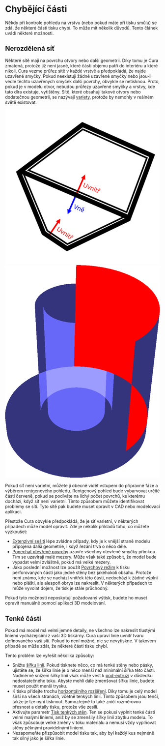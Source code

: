 Chybějící části
===

Někdy při kontrole pohledu na vrstvu (nebo pokud máte při tisku smůlu) se zdá, že některé části tisku chybí. To může mít několik důvodů. Tento článek uvádí některé možnosti.

Nerozdělená síť
----
Některé sítě mají na povrchu otvory nebo další geometrii. Díky tomu je Cura zmatená, protože již není jasné, které části objemu patří do interiéru a které nikoli. Cura vezme průřez sítě v každé vrstvě a předpokládá, že najde uzavřené smyčky. Pokud neexistují žádné uzavřené smyčky nebo jsou-li vedle těchto uzavřených smyček další povrchy, obvykle se netisknou. Proto, pokud je v modelu otvor, nebudou průřezy uzavřené smyčky a vrstvy, kde tato díra existuje, vytištěny. Sítě, které obsahují takové otvory nebo dodatečnou geometrii, se nazývají [variety](https://en.wikipedia.org/wiki/Manifold), protože by nemohly v reálném světě existovat.

![Část se zvláštní stěnou uvnitř, kde je nejednoznačné, zda je spodní část uvnitř nebo vně části](../images/non_manifold_inside_cs.svg)
![Ne-varietní sítě jsou obvykle zobrazeny s červenými částmi v rentgenovém zobrazení](../../../articles/images/x_ray.png)

Pokud síť není varietní, můžete ji obecně vidět vstupem do přípravné fáze a výběrem rentgenového pohledu. Rentgenový pohled bude vybarvovat určité části červeně, pokud se podíváte na lichý počet povrchů, ke kterému dochází, když síť není varietní. Tímto způsobem můžete identifikovat problémy se sítí. Tyto sítě pak budete muset opravit v CAD nebo modelovací aplikaci.

Přestože Cura obvykle předpokládá, že je síť varietní, v některých případech může model opravit. Zde je několik příkladů toho, co můžete vyzkoušet:
* [Extenzivní sešití](../meshfix/meshfix_extensive_stitching.md) lépe zvládne případy, kdy je k vnější straně modelu připojena další geometrie, i když řezání trvá o něco déle.
* [Ponechat otevřené povrchy](../meshfix/meshfix_keep_open_polygons.md) uzavře všechny otevřené smyčky přímkou. Tím se uzavírají malé mezery. Může však také způsobit, že model bude vypadat velmi zvláštně, pokud má velké mezery.
* Jako poslední možnost lze použít [Povrchový režim](../blackmagic/magic_mesh_surface_mode.md) k tisku perforovaných částí jako jedné stěny bez jakéhokoli obsahu. Protože není známo, kde se nachází vnitřek této části, nedochází k žádné výplni nebo plášti, ale alespoň obrys lze nakreslit. V některých případech to může vyvolat dojem, že tisk je stále průchodný.

Pokud tyto možnosti neposkytují požadovaný výtisk, budete ho muset opravit manuálně pomocí aplikací 3D modelování.

Tenké části
----
Pokud má model má velmi jemné detaily, ne všechno lze nakreslit tlustými liniemi vycházejícími z vaší 3D tiskárny. Cura upraví linie uvnitř tvaru definovaného vaší sítí. Pokud to není možné, nic se nevytiskne. V takovém případě se může zdát, že některé části tisku chybí.

Tento problém lze vyřešit několika způsoby:
* Snižte [šířku linií](../resolution/line_width.md). Pokud tisknete něco, co má tenké stěny nebo pásky, ujistěte se, že šířka linie je o něco menší než minimální šířka této části. Nadměrné snížení šířky linií však může vést k [pod-extruzi](underextrusion.md) v důsledku nedostatečného toku. Abyste mohli dále zmenšovat šířku linie, budete muset použít menší trysku.
* K tisku přidejte trochu [horizontálního rozšíření](../shell/xy_offset.md). Díky tomu je celý model širší na všech stranách, včetně tenkých linií. Tímto způsobem jsou tenčí, takže je lze nyní tisknout. Samozřejmě to také zničí rozměrovou přesnost a detaily tisku, protože vše zesílí.
* Aktivujte parametr [Tisk tenkých stěn](../shell/fill_outline_gaps.md). Ten se pokusí vyplnit tenké části velmi malými liniemi, aniž by se zmenšily šířky linií zbytku modelu. To však způsobuje velké změny v toku materiálu a nemusí vždy vyplňovat stěny pěknými pravidelnými liniemi.
* Nezapomeňte přizpůsobit model tisku tak, aby byl každý kus nejméně tak silný jako je šířka linie.